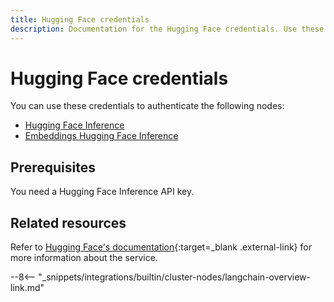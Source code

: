 ```yaml
---
title: Hugging Face credentials
description: Documentation for the Hugging Face credentials. Use these credentials to authenticate Hugging Face in n8n, a workflow automation platform.
---
```


# Hugging Face credentials

You can use these credentials to authenticate the following nodes:

* [Hugging Face Inference](/integrations/builtin/cluster-nodes/sub-nodes/n8n-nodes-langchain.lmhuggingfaceinference/)
* [Embeddings Hugging Face Inference](/integrations/builtin/cluster-nodes/sub-nodes/n8n-nodes-langchain.embeddingshuggingfaceinference/)


## Prerequisites

You need a Hugging Face Inference API key.

## Related resources

Refer to [Hugging Face's documentation](https://huggingface.co/docs/api-inference/quicktour){:target=_blank .external-link} for more information about the service.

--8<-- "_snippets/integrations/builtin/cluster-nodes/langchain-overview-link.md"
